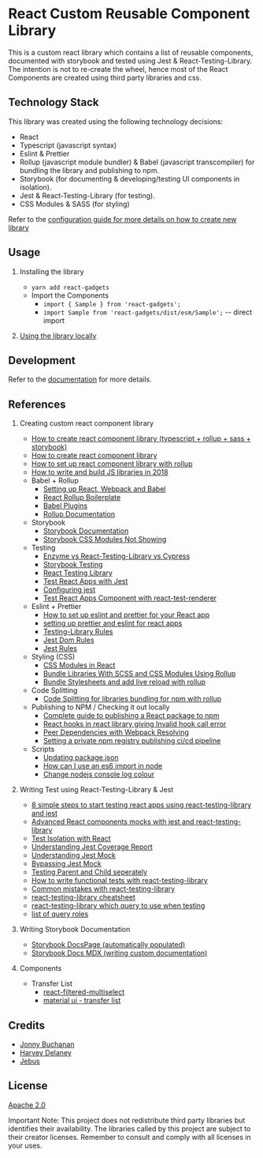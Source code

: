 # React Custom Reusable Component Library

This is a custom react library which contains a list of reusable components, documented with storybook and tested using Jest & React-Testing-Library. The intention is not to re-create the wheel, hence most of the React Components are created using third party libraries and css.

## Technology Stack

This library was created using the following technology decisions:

-   React
-   Typescript (javascript syntax)
-   Eslint & Prettier
-   Rollup (javascript module bundler) & Babel (javascript transcompiler) for bundling the library and publishing to npm.
-   Storybook (for documenting & developing/testing UI components in isolation).
-   Jest & React-Testing-Library (for testing).
-   CSS Modules & SASS (for styling)

Refer to the [configuration guide for more details on how to create new library](./doc/CREATE_NEW_LIBRARY.md)

## Usage

1. Installing the library
    - `yarn add react-gadgets`
    - Import the Components
        - `import { Sample } from 'react-gadgets';`
        - `import Sample from 'react-gadgets/dist/esm/Sample';` -- direct import

2. [Using the library locally](./doc/README.md#4-testing-the-library-locally)

## Development

Refer to the [documentation](./doc/README.md) for more details.

## References

1. Creating custom react component library
    - [How to create react component library (typescript + rollup + sass + storybook)](https://blog.harveydelaney.com/creating-your-own-react-component-library/)
    - [How to create react component library](https://medium.com/better-programming/lets-build-react-components-library-part-3-b2e7aec478a2)
    - [How to set up react component library with rollup](https://medium.com/grandata-engineering/how-i-set-up-a-react-component-library-with-rollup-be6ccb700333)
    - [How to write and build JS libraries in 2018](https://medium.com/@kelin2025/so-you-wanna-use-es6-modules-714f48b3a953)
    - Babel + Rollup
        - [Setting up React, Webpack and Babel](https://www.valentinog.com/blog/babel/)
        - [React Rollup Boilerplate](https://github.com/KaiHotz/react-rollup-boilerplate)
        - [Babel Plugins](https://babeljs.io/docs/en/plugins/)
        - [Rollup Documentation](https://rollupjs.org/guide/en/#creating-your-first-bundle)
    - Storybook
        - [Storybook Documentation](https://storybook.js.org/docs/basics/introduction/)
        - [Storybook CSS Modules Not Showing](https://github.com/storybookjs/storybook/issues/6055)
    - Testing
        - [Enzyme vs React-Testing-Library vs Cypress](https://medium.com/javascript-in-plain-english/i-tested-a-react-app-with-jest-testing-library-and-cypress-here-are-the-differences-3192eae03850)
        - [Storybook Testing](https://storybook.js.org/docs/testing/react-ui-testing/)
        - [React Testing Library](https://testing-library.com/docs/react-testing-library/intro)
        - [Test React Apps with Jest](https://jestjs.io/docs/en/tutorial-react)
        - [Configuring jest](https://jestjs.io/docs/en/configuration)
        - [Test React Apps Component with react-test-renderer](https://www.valentinog.com/blog/testing-react/)
    - Eslint + Prettier
        - [How to set up eslint and prettier for your React app](https://thomlom.dev/setup-eslint-prettier-react/)
        - [setting up prettier and eslint for react apps](https://medium.com/dubizzletechblog/setting-up-prettier-and-eslint-for-js-and-react-apps-bbc779d29062)
        - [Testing-Library Rules](https://github.com/testing-library/eslint-plugin-testing-library)
        - [Jest Dom Rules](https://github.com/testing-library/eslint-plugin-jest-dom)
        - [Jest Rules](https://www.npmjs.com/package/eslint-plugin-jest)
    - Styling (CSS)
        - [CSS Modules in React](https://programmingwithmosh.com/react/css-modules-react/)
        - [Bundle Libraries With SCSS and CSS Modules Using Rollup](https://florian.ec/blog/rollup-scss-css-modules/)
        - [Bundle Stylesheets and add live reload with rollup](https://www.learnwithjason.dev/blog/learn-rollup-css/)
    - Code Splitting
        - [Code Splitting for libraries bundling for npm with rollup](https://levelup.gitconnected.com/code-splitting-for-libraries-bundling-for-npm-with-rollup-1-0-2522c7437697)
    - Publishing to NPM / Checking it out locally
        - [Complete guide to publishing a React package to npm](https://blog.logrocket.com/the-complete-guide-to-publishing-a-react-package-to-npm/)
        - [React hooks in react library giving Invalid hook call error](https://stackoverflow.com/questions/56021112/react-hooks-in-react-library-giving-invalid-hook-call-error)
        - [Peer Dependencies with Webpack Resolving](https://medium.com/@penx/managing-dependencies-in-a-node-package-so-that-they-are-compatible-with-npm-link-61befa5aaca7)
        - [Setting a private npm registry publishing ci/cd pipeline](https://blog.harveydelaney.com/setting-up-a-private-npm-registry-publishing-ci-cd-pipeline/)  
    - Scripts
        - [Updating package.json](https://stackoverflow.com/questions/10685998/how-to-update-a-value-in-a-json-file-and-save-it-through-node-js)
        - [How can I use an es6 import in node](https://stackoverflow.com/questions/45854169/how-can-i-use-an-es6-import-in-node)
        - [Change nodejs console log colour](https://stackoverflow.com/questions/9781218/how-to-change-node-jss-console-font-color)

2. Writing Test using React-Testing-Library & Jest
    - [8 simple steps to start testing react apps using react-testing-library and jest](https://www.freecodecamp.org/news/8-simple-steps-to-start-testing-react-apps-using-react-testing-library-and-jest/)
    - [Advanced React components mocks with jest and react-testing-library](https://medium.com/@ericdcobb/advanced-react-component-mocks-with-jest-and-react-testing-library-f1ae8838400b)
    - [Test Isolation with React](https://kentcdodds.com/blog/test-isolation-with-react)
    - [Understanding Jest Coverage Report](https://medium.com/@krishankantsinghal/how-to-read-test-coverage-report-generated-using-jest-c2d1cb70da8b)
    - [Understanding Jest Mock](https://medium.com/@rickhanlonii/understanding-jest-mocks-f0046c68e53c)
    - [Bypassing Jest Mock](https://jestjs.io/docs/en/bypassing-module-mocks)
    - [Testing Parent and Child seperately](https://github.com/testing-library/react-testing-library/issues/167)
    - [How to write functional tests with react-testing-library](https://blog.echobind.com/writing-functional-tests-with-react-testing-library-part-1-470870ee1a6)
    - [Common mistakes with react-testing-library](https://kentcdodds.com/blog/common-mistakes-with-react-testing-library)
    - [react-testing-library cheatsheet](https://testing-library.com/docs/react-testing-library/cheatsheet)
    - [react-testing-library which query to use when testing](https://testing-library.com/docs/guide-which-query)
    - [list of query roles](https://developer.mozilla.org/en-US/docs/Web/Accessibility/ARIA/ARIA_Techniques#Roles)

3. Writing Storybook Documentation
    - [Storybook DocsPage (automatically populated)](https://github.com/storybookjs/storybook/blob/master/addons/docs/docs/docspage.md)
    - [Storybook Docs MDX (writing custom documentation)](https://github.com/storybookjs/storybook/blob/master/addons/docs/docs/mdx.md)

4. Components
    - Transfer List
        - [react-filtered-multiselect](https://github.com/insin/react-filtered-multiselect)
        - [material ui - transfer list ](https://material-ui.com/components/transfer-list/)

## Credits

- [Jonny Buchanan](https://github.com/insin/react-filtered-multiselect)
- [Harvey Delaney](https://github.com/HarveyD/react-component-library)
- [Jebus](https://medium.com/@jebus)

## License

[Apache 2.0](LICENSE)

Important Note: This project does not redistribute third party libraries but identifies their availability. The libraries called by this project are subject to their creator licenses. Remember to consult and comply with all licenses in your uses.
